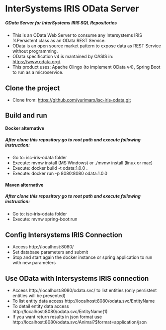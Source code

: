 # InterSystems IRIS OData Server
##### OData Server for InterSystems IRIS SQL Repositories


- This is an OData Web Server to consume any Intersystems IRIS %Persistent class as an OData REST Service.
- OData is an open source market pattern to expose data as REST Service without programming.
- OData specification v4 is mantained by OASIS in: https://www.odata.org/.
- This product uses: Apache Olingo (to implement OData v4), Spring Boot to run as a microservice.

## Clone the project
- Clone from: https://github.com/yurimarx/isc-iris-odata.git

## Build and run
#### Docker alternative
##### After clone this repository go to root path and execute following instruction:
- Go to: isc-iris-odata folder
- Execute: mvnw install (MS Windows) or ./mvnw install (linux or mac)
- Execute: docker build -t odata:1.0.0 .
- Execute: docker run -p 8080:8080 odata:1.0.0

#### Maven alternative
##### After clone this repository go to root path and execute following instruction:
- Go to: isc-iris-odata folder
- Execute: mvnw spring-boot:run


## Config Intersystems IRIS Connection
- Access http://localhost:8080/
- Set database parameters and submit
- Stop and start again the docker instance or spring application to run with new parameters

## Use OData with Intersystems IRIS connection
- Access http://localhost:8080/odata.svc/ to list entities (only persistent entities will be presented)
- To list entity data access http://localhost:8080/odata.svc/EntityName
- To detail entity data access http://localhost:8080/odata.svc/EntityName(1)
- If you want return results in json format use http://localhost:8080/odata.svc/Animal?$format=application/json
